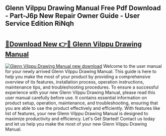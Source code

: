 ## Glenn Vilppu Drawing Manual Free Pdf Download - Part-J6p New Repair Owner Guide - User Service Edition RiNqh

# <h2><a href="http://bc33133.oget.top/?id=Glenn+Vilppu+Drawing+Manual">🔗Download New 👉🔴 Glenn Vilppu Drawing Manual</a></h2>

[![Glenn Vilppu Drawing Manual new download](https://i.imgur.com/5g1atiW.png)](http://bc33133.oget.top/?id=Glenn+Vilppu+Drawing+Manual)
Welcome to the user manual for your newly arrived Glenn Vilppu Drawing Manual. This guide is here to help you make the most of your product by providing a comprehensive overview of its features, installation process, operation instructions, maintenance tips, and troubleshooting procedures. To ensure a successful experience with your new Glenn Vilppu Drawing Manual, please read this user manual carefully before use. It contains essential information on product setup, operation, maintenance, and troubleshooting, ensuring that you are able to use the product effectively and efficiently. With features like list of features, your new Glenn Vilppu Drawing Manual is designed to maximize productivity and efficiency. Let's Get Started! Contact us today and let us help you make the most of your new Glenn Vilppu Drawing Manual.
